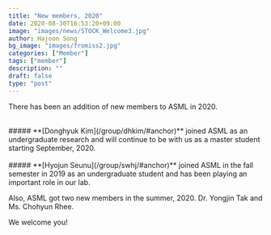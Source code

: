 ```yaml
---
title: "New members, 2020"
date: 2020-08-30T16:53:20+09:00
image: "images/news/STOCK_Welcome3.jpg"
author: Hajoon Song
bg_image: "images/fromiss2.jpg"
categories: ["Member"]
tags: ["member"]
description: ""
draft: false
type: "post"
---
```


There has been an addition of new members to ASML in 2020.

<div class='image'>
<img src="/images/group/dhkim.jpg" class="img-responsive; width:50%;" alt="">
</div>
<br>
##### **[Donghyuk Kim](/group/dhkim/#anchor)** joined ASML as an undergraduate research and will continue to be with us as a master student starting September, 2020.
<br>

<div class='image'>
<img src="/images/group/swhj.jpg" class="img-responsive; width:50%;" alt="">
</div>
<br>
##### **[Hyojun Seunu](/group/swhj/#anchor)** joined ASML in the fall semester in 2019 as an undergraduate student and has been playing an important role in our lab.

Also, ASML got two new members in the summer, 2020.
Dr. Yongjin Tak and Ms. Chohyun Rhee.

We welcome you!
<br>
